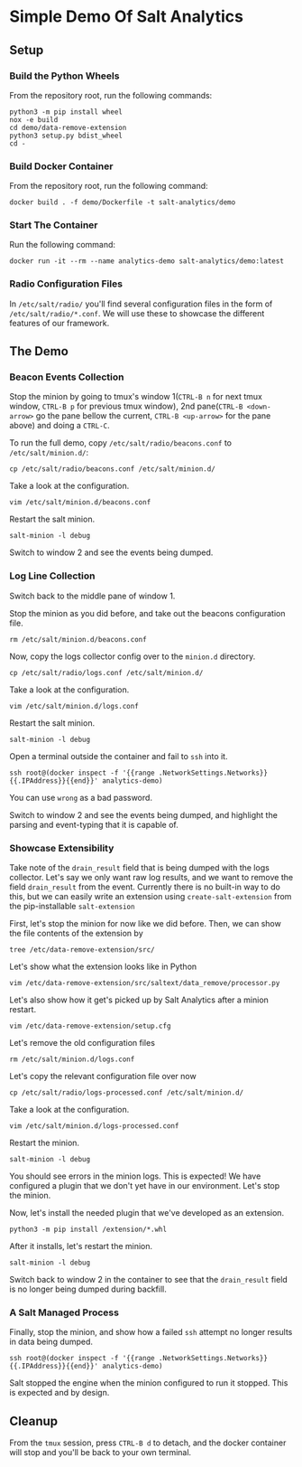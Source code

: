 # Simple Demo Of Salt Analytics

## Setup

### Build the Python Wheels

From the repository root, run the following commands:

```shell
python3 -m pip install wheel
nox -e build
cd demo/data-remove-extension
python3 setup.py bdist_wheel
cd -
```

### Build Docker Container

From the repository root, run the following command:

```shell
docker build . -f demo/Dockerfile -t salt-analytics/demo
```

### Start The Container

Run the following command:
```shell
docker run -it --rm --name analytics-demo salt-analytics/demo:latest
```

### Radio Configuration Files

In ``/etc/salt/radio/`` you'll find several configuration files in the form of ``/etc/salt/radio/*.conf``.
We will use these to showcase the different features of our framework.

## The Demo

### Beacon Events Collection

Stop the minion by going to tmux's window 1(``CTRL-B n`` for next tmux window, ``CTRL-B p`` for previous tmux window),
2nd pane(``CTRL-B <down-arrow>`` go the pane bellow the current, ``CTRL-B <up-arrow>`` for the pane above) and doing a ``CTRL-C``.

To run the full demo, copy ``/etc/salt/radio/beacons.conf`` to ``/etc/salt/minion.d/``:

```shell
cp /etc/salt/radio/beacons.conf /etc/salt/minion.d/
```

Take a look at the configuration.

```shell
vim /etc/salt/minion.d/beacons.conf
```

Restart the salt minion.

```shell
salt-minion -l debug
```

Switch to window 2 and see the events being dumped.

### Log Line Collection

Switch back to the middle pane of window 1.

Stop the minion as you did before, and take out the beacons configuration file.

```shell
rm /etc/salt/minion.d/beacons.conf
```

Now, copy the logs collector config over to the ``minion.d`` directory.

```shell
cp /etc/salt/radio/logs.conf /etc/salt/minion.d/
```

Take a look at the configuration.

```shell
vim /etc/salt/minion.d/logs.conf
```

Restart the salt minion.

```shell
salt-minion -l debug
```

Open a terminal outside the container and fail to ``ssh`` into it.

```shell
ssh root@(docker inspect -f '{{range .NetworkSettings.Networks}}{{.IPAddress}}{{end}}' analytics-demo)
```

You can use ``wrong`` as a bad password.

Switch to window 2 and see the events being dumped, and highlight the parsing and event-typing that it is capable of.

### Showcase Extensibility

Take note of the ``drain_result`` field that is being dumped with the logs collector.
Let's say we only want raw log results, and we want to remove the field ``drain_result`` from the event.
Currently there is no built-in way to do this, but we can easily write an extension using ``create-salt-extension`` from the pip-installable ``salt-extension``

First, let's stop the minion for now like we did before.
Then, we can show the file contents of the extension by

```shell
tree /etc/data-remove-extension/src/
```

Let's show what the extension looks like in Python

```shell
vim /etc/data-remove-extension/src/saltext/data_remove/processor.py
```

Let's also show how it get's picked up by Salt Analytics after a minion restart.
```shell
vim /etc/data-remove-extension/setup.cfg
```

Let's remove the old configuration files

```shell
rm /etc/salt/minion.d/logs.conf
```

Let's copy the relevant configuration file over now

```shell
cp /etc/salt/radio/logs-processed.conf /etc/salt/minion.d/
```

Take a look at the configuration.

```shell
vim /etc/salt/minion.d/logs-processed.conf
```

Restart the minion.

```shell
salt-minion -l debug
```

You should see errors in the minion logs.  This is expected!
We have configured a plugin that we don't yet have in our environment.  Let's stop the minion.

Now, let's install the needed plugin that we've developed as an extension.

```shell
python3 -m pip install /extension/*.whl
```

After it installs, let's restart the minion.

```shell
salt-minion -l debug
```

Switch back to window 2 in the container to see that the ``drain_result`` field is no longer being dumped during backfill.

### A Salt Managed Process

Finally, stop the minion, and show how a failed ``ssh`` attempt no longer results in data being dumped.

```shell
ssh root@(docker inspect -f '{{range .NetworkSettings.Networks}}{{.IPAddress}}{{end}}' analytics-demo)
```

Salt stopped the engine when the minion configured to run it stopped.  This is expected and by design.

## Cleanup

From the ``tmux`` session, press ``CTRL-B d`` to detach, and the docker container will stop and you'll be back to your own terminal.